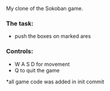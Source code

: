 My clone of the Sokoban game.

### The task:
- push the boxes on marked ares
### Controls:
- W A S D for movement
- Q to quit the game

*all game code was added in init commit
